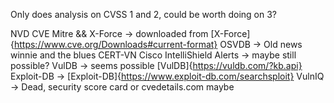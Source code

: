 Only does analysis on CVSS 1 and 2, could be worth doing on 3?

NVD
CVE Mitre && X-Force -> downloaded from [X-Force]{https://www.cve.org/Downloads#current-format}
OSVDB -> Old news winnie and the blues
CERT-VN
Cisco IntelliShield Alerts -> maybe still possible?
VulDB -> seems possible [VulDB]{https://vuldb.com/?kb.api}
Exploit-DB -> [Exploit-DB]{https://www.exploit-db.com/searchsploit}
VulnIQ -> Dead, security score card or cvedetails.com maybe
